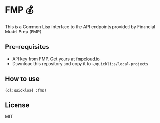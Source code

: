 # FMP 💰
This is a Common Lisp interface to the API endpoints provided by Financial Model Prep (FMP)



## Pre-requisites
- API key from FMP. Get yours at [fmpcloud.io](https://fmpcloud.io/)
- Download this repository and copy it to `~/quicklips/local-projects`

## How to use

```
(ql:quickload :fmp)
```


## License

MIT
